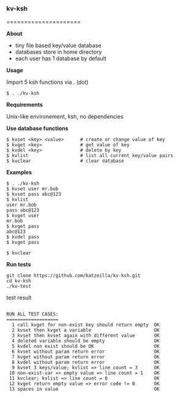 ### kv-ksh 

=====================

**About**

 - tiny file based key/value database
 - databases store in home directory
 - each user has 1 database by default


**Usage**

Import 5 ksh functions via . (dot)

```
$ . ./kv-ksh
```
 
**Requirements**

Unix-like environement, ksh, no dependencies


**Use database functions**

```
$ kvset <key> <value>      # create or change value of key
$ kvget <key>              # get value of key
$ kvdel <key>              # delete by key
$ kvlist                   # list all current key/value pairs
$ kvclear                  # clear database
```

**Examples**

``` 
$ . ./kv-ksh
$ kvset user mr.bob
$ kvset pass abc@123
$ kvlist
user mr.bob
pass abc@123
$ kvget user
mr.bob
$ kvget pass
abc@123
$ kvdel pass
$ kvget pass

$ kvclear
```

**Run tests**

```
git clone https://github.com/katzeilla/kv-ksh.git
cd kv-ksh
./kv-test
```

test result

```

RUN ALL TEST CASES:
===================
  1 call kvget for non-exist key should return empty  OK
  2 kvset then kvget a variable                       OK
  3 kvset then kvset again with different value       OK
  4 deleted variable should be empty                  OK
  5 kvdel non exist should be OK                      OK
  6 kvset without param return error                  OK
  7 kvget without param return error                  OK
  8 kvdel without param return error                  OK
  9 kvset 3 keys/value; kvlist => line count = 3      OK
 10 non-exist-var => empty value => line count = 1    OK
 11 kvclear; kvlist => line count = 0                 OK
 12 kvget return empty value => error code != 0       OK
 13 spaces in value                                   OK


```
